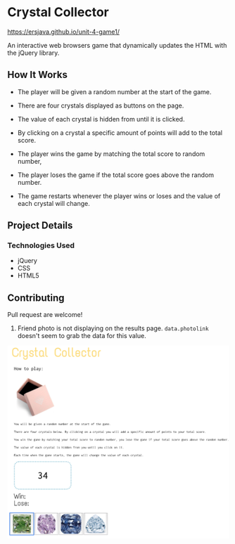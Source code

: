 # Crystal Collector
https://ersjava.github.io/unit-4-game1/

An interactive web browsers game that dynamically updates the HTML with the jQuery library.

## How It Works

* The player will be given a random number at the start of the game.

* There are four crystals displayed as buttons on the page.

* The value of each crystal is hidden from until it is clicked.

* By clicking on a crystal a specific amount of points will add to the total score.

* The player wins the game by matching the total score to random number, 

* The player loses the game if the total score goes above the random number.

* The game restarts whenever the player wins or loses and the value of each crystal will change.

## Project Details

### Technologies Used
* jQuery
* CSS
* HTML5

## Contributing
Pull request are welcome!

1. Friend photo is not displaying on the results page. `data.photolink` doesn't seem to grab the data for this value. 

![Screenshot of game screen](assets/images/game.png)